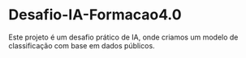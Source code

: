 # Desafio-IA-Formacao4.0
Este projeto é um desafio prático de IA, onde criamos um modelo de classificação com base em dados públicos.

